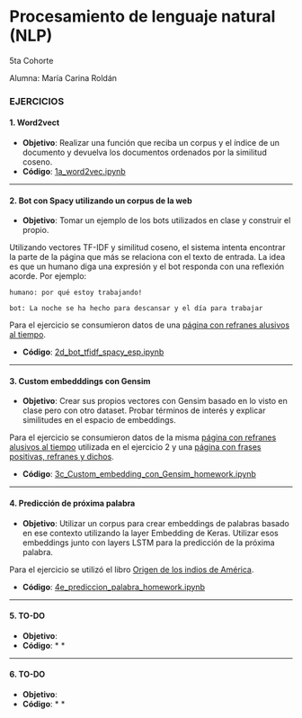 # Procesamiento de lenguaje natural (NLP)

5ta Cohorte

Alumna: María Carina Roldán

### EJERCICIOS

#### 1. Word2vect
- **Objetivo**: Realizar una función que reciba un corpus y el índice de un documento y devuelva los documentos ordenados por la similitud coseno.
- **Código**: [1a_word2vec.ipynb](https://github.com/maricari/NLP/blob/main/1a_word2vec.ipynb)
---
#### 2. Bot con Spacy utilizando un corpus de la web 
- **Objetivo**: Tomar un ejemplo de los bots utilizados en clase y construir el propio.

Utilizando vectores TF-IDF y similitud coseno, el sistema intenta encontrar la parte de la página que más se relaciona con el texto de entrada. La idea es que un humano diga una expresión y el bot responda con una reflexión acorde. Por ejemplo:

    humano: por qué estoy trabajando!

    bot: La noche se ha hecho para descansar y el día para trabajar

Para el ejercicio se consumieron datos de una [página con refranes alusivos al tiempo](https://www.cervantesvirtual.com/obra-visor/refranes-alusivos-al-tiempo/html/).

- **Código**: [2d_bot_tfidf_spacy_esp.ipynb](https://github.com/maricari/NLP/blob/main/2d_bot_tfidf_spacy_esp.ipynb)
---
#### 3. Custom embedddings con Gensim
- **Objetivo**: Crear sus propios vectores con Gensim basado en lo visto en clase pero con otro dataset. Probar términos de interés y explicar similitudes en el espacio de embeddings.

Para el ejercicio se consumieron datos de la misma [página con refranes alusivos al tiempo](https://www.cervantesvirtual.com/obra-visor/refranes-alusivos-al-tiempo/html/) utilizada en el ejercicio 2 y una [página con frases positivas, refranes y dichos](https://www.xuliocs.com/frasespositiv.htm).

- **Código**: [3c_Custom_embedding_con_Gensim_homework.ipynb](https://github.com/maricari/NLP/blob/main/3c_Custom_embedding_con_Gensim_homework.ipynb)
---
#### 4. Predicción de próxima palabra
- **Objetivo**: Utilizar un corpus para crear embeddings de palabras basado en ese contexto utilizando la layer Embedding de Keras. Utilizar esos embeddings junto con layers LSTM para la predicción de la próxima palabra.

Para el ejercicio se utilizó el libro [Origen de los indios de América](https://www.gutenberg.org/cache/epub/56219/pg56219-images.html).

- **Código**: [4e_prediccion_palabra_homework.ipynb](https://github.com/maricari/NLP/blob/main/4e_predicci%C3%B3n_palabra_homework.ipynb)
---
#### 5. TO-DO
- **Objetivo**: 
- **Código**: * *
---
#### 6. TO-DO
- **Objetivo**: 
- **Código**: * *
